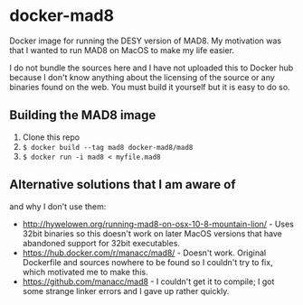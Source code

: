 # docker-mad8
Docker image for running the DESY version of MAD8.  My motivation was that I wanted to run MAD8 on MacOS to make my life easier.

I do not bundle the sources here and I have not uploaded this to Docker hub because I don't know anything about the licensing of the source or any binaries found on the web.  You must build it yourself but it is easy to do so.

## Building the MAD8 image

1. Clone this repo
3. `$ docker build --tag mad8 docker-mad8/mad8`
4. `$ docker run -i mad8 < myfile.mad8 `

## Alternative solutions that I am aware of

and why I don't use them:

- http://hywelowen.org/running-mad8-on-osx-10-8-mountain-lion/ - Uses 32bit binaries so this doesn't work on later MacOS versions that have abandoned support for 32bit executables.
- https://hub.docker.com/r/manacc/mad8/ - Doesn't work.  Original Dockerfile and sources nowhere to be found so I couldn't try to fix, which motivated me to make this.
- https://github.com/manacc/mad8 - I couldn't get it to compile; I got some strange linker errors and I gave up rather quickly.
